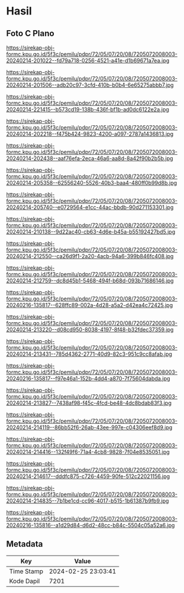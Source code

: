 # Hasil

## Foto C Plano

https://sirekap-obj-formc.kpu.go.id/5f3c/pemilu/pdpr/72/05/07/20/08/7205072008003-20240214-201022--fd79a718-0256-4521-a41e-d1b69671a7ea.jpg

https://sirekap-obj-formc.kpu.go.id/5f3c/pemilu/pdpr/72/05/07/20/08/7205072008003-20240214-201506--adb20c97-3cfd-410b-b0b4-6e65275abbb7.jpg

https://sirekap-obj-formc.kpu.go.id/5f3c/pemilu/pdpr/72/05/07/20/08/7205072008003-20240214-221415--b573cd19-138b-436f-bf1b-ad0dc6122e2a.jpg

https://sirekap-obj-formc.kpu.go.id/5f3c/pemilu/pdpr/72/05/07/20/08/7205072008003-20240214-202218--f475b424-9823-4200-a097-2787a1436813.jpg

https://sirekap-obj-formc.kpu.go.id/5f3c/pemilu/pdpr/72/05/07/20/08/7205072008003-20240214-202438--aaf76efa-2eca-46a6-aa8d-8a42f90b2b5b.jpg

https://sirekap-obj-formc.kpu.go.id/5f3c/pemilu/pdpr/72/05/07/20/08/7205072008003-20240214-205358--62556240-5526-40b3-baa4-480ff0b99d8b.jpg

https://sirekap-obj-formc.kpu.go.id/5f3c/pemilu/pdpr/72/05/07/20/08/7205072008003-20240214-205740--e0729564-e1cc-44ac-bbdb-90d271153301.jpg

https://sirekap-obj-formc.kpu.go.id/5f3c/pemilu/pdpr/72/05/07/20/08/7205072008003-20240214-210138--9d22ac40-cb63-4d6e-b45a-b55192427bd5.jpg

https://sirekap-obj-formc.kpu.go.id/5f3c/pemilu/pdpr/72/05/07/20/08/7205072008003-20240214-212550--ca26d9f1-2a20-4acb-94a6-399b846fc408.jpg

https://sirekap-obj-formc.kpu.go.id/5f3c/pemilu/pdpr/72/05/07/20/08/7205072008003-20240214-212759--dc8d45b1-5468-494f-b68d-093b71686146.jpg

https://sirekap-obj-formc.kpu.go.id/5f3c/pemilu/pdpr/72/05/07/20/08/7205072008003-20240216-135817--628ffc89-002a-4d28-a5a2-d42ea4c72425.jpg

https://sirekap-obj-formc.kpu.go.id/5f3c/pemilu/pdpr/72/05/07/20/08/7205072008003-20240214-213220--d08cd950-8038-4197-8f48-b32fdec37359.jpg

https://sirekap-obj-formc.kpu.go.id/5f3c/pemilu/pdpr/72/05/07/20/08/7205072008003-20240214-213431--785d4362-2771-40d9-82c3-951c9cc8afab.jpg

https://sirekap-obj-formc.kpu.go.id/5f3c/pemilu/pdpr/72/05/07/20/08/7205072008003-20240216-135817--f97e46a1-152b-4dd4-a870-7f75604dabda.jpg

https://sirekap-obj-formc.kpu.go.id/5f3c/pemilu/pdpr/72/05/07/20/08/7205072008003-20240214-213827--7438af98-f45c-4fcd-be48-4dc8bdab83f3.jpg

https://sirekap-obj-formc.kpu.go.id/5f3c/pemilu/pdpr/72/05/07/20/08/7205072008003-20240214-214119--86bb52f6-26ab-43ee-997e-c04306eef8d9.jpg

https://sirekap-obj-formc.kpu.go.id/5f3c/pemilu/pdpr/72/05/07/20/08/7205072008003-20240214-214416--132f49f6-71a4-4cb8-9828-7f04e8535051.jpg

https://sirekap-obj-formc.kpu.go.id/5f3c/pemilu/pdpr/72/05/07/20/08/7205072008003-20240214-214617--dddfc875-c726-4459-90fe-512c22021156.jpg

https://sirekap-obj-formc.kpu.go.id/5f3c/pemilu/pdpr/72/05/07/20/08/7205072008003-20240214-214835--7b1be1cd-cc96-4017-b515-1b61387b9fb9.jpg

https://sirekap-obj-formc.kpu.go.id/5f3c/pemilu/pdpr/72/05/07/20/08/7205072008003-20240216-135816--a1d29d84-d6d2-48cc-b84c-5504c05a52a6.jpg


## Metadata

| Key        | Value               |
| ---------- | ------------------- |
| Time Stamp | 2024-02-25 23:03:41 |
| Kode Dapil | 7201                |




